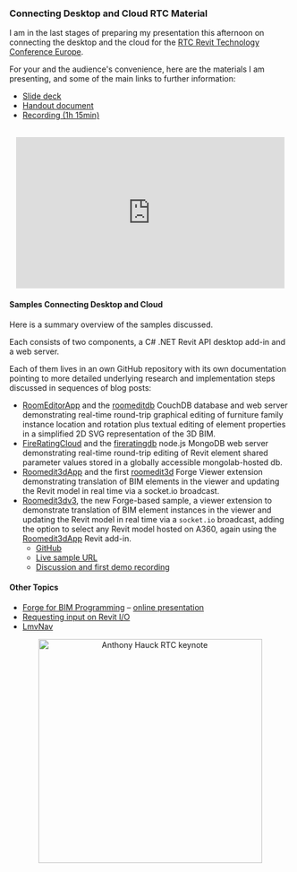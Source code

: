 <head>
<title>The Building Coder</title>
<meta http-equiv="Content-Type" content="text/html; charset=utf-8"/>
<link rel="stylesheet" type="text/css" href="3dwc.css"/>
<script src="https://cdn.rawgit.com/google/code-prettify/master/loader/run_prettify.js?autoload=true" defer="defer"></script>
</head>

<!---

<code></code>

Connecting Desktop and Cloud #RTCEUR Material @RTCEvents @AutodeskForge #revitapi @AutodeskRevit #aec #bim

I am in the last stages of preparing my presentation this afternoon on connecting the desktop and the cloud for the RTC Revit Technology Conference Europe. For your and the audience's convenience, here are the materials I am presenting, and some of the main links to further information &ndash; Handout &ndash; Slide deck &ndash; Samples Connecting Desktop and Cloud...

-->

### Connecting Desktop and Cloud RTC Material

I am in the last stages of preparing my presentation this afternoon on connecting the desktop and the cloud for 
the [RTC Revit Technology Conference Europe](http://www.rtcevents.com/rtc2016eur).

For your and the audience's convenience, here are the materials I am presenting, and some of the main links to further information:

- [Slide deck](/a/doc/revit/rtc/2016/doc/s1_4_pres_connect_desktop_cloud_jtammik.pdf)
- [Handout document](/a/doc/revit/rtc/2016/doc/s1_4_hand_connect_desktop_cloud_jtammik.pdf)
- [Recording (1h 15min)](https://youtu.be/XJ3OLsOeeUc)

<center>
<br/>
<iframe width="480" height="270" src="https://www.youtube.com/embed/XJ3OLsOeeUc?rel=0" frameborder="0" allowfullscreen></iframe>
</center>

#### <a name="1"></a>Samples Connecting Desktop and Cloud

Here is a summary overview of the samples discussed.

Each consists of two components, a C# .NET Revit API desktop add-in and a web server.

Each of them lives in an own GitHub repository with its own documentation pointing to more detailed underlying research and implementation steps discussed in sequences of blog posts:

- [RoomEditorApp](https://github.com/jeremytammik/RoomEditorApp) and the [roomeditdb](https://github.com/jeremytammik/roomedit) CouchDB database and web server demonstrating real-time round-trip graphical editing of furniture family instance location and rotation plus textual editing of element properties in a simplified 2D SVG representation of the 3D BIM.
- [FireRatingCloud](https://github.com/jeremytammik/FireRatingCloud) and the [fireratingdb](https://github.com/jeremytammik/firerating) node.js MongoDB web server demonstrating real-time round-trip editing of Revit element shared parameter values stored in a globally accessible mongolab-hosted db.
- [Roomedit3dApp](https://github.com/jeremytammik/Roomedit3dApp) and the first [roomedit3d](https://github.com/jeremytammik/roomedit3d) Forge Viewer extension demonstrating translation of BIM elements in the viewer and updating the Revit model in real time via a socket.io broadcast.
- [Roomedit3dv3](https://github.com/Autodesk-Forge/forge-boilers.nodejs/tree/roomedit3d),
the new Forge-based sample, a viewer extension to demonstrate translation of BIM element instances in the viewer and updating the Revit model in real time via a `socket.io` broadcast, adding the option to select any Revit model hosted on A360, again using the [Roomedit3dApp](https://github.com/jeremytammik/Roomedit3dApp) Revit add-in.
    - [GitHub](https://github.com/jeremytammik/roomedit3dv3)
    - [Live sample URL](https://roomedit3dv3.herokuapp.com)
    - [Discussion and first demo recording](http://thebuildingcoder.typepad.com/blog/2016/10/roomedit3dv3-up-and-running-with-demo-recording.html)

#### <a name="2"></a>Other Topics

- [Forge for BIM Programming](https://github.com/jeremytammik/forge_bim_programming)
&ndash; [online presentation](http://jeremytammik.github.io/forge_bim_programming)
- [Requesting input on Revit I/O](http://thebuildingcoder.typepad.com/blog/about-the-author.html#5.28b)
- [LmvNav](https://calm-inlet-4387.herokuapp.com)

<center>
<img src="/p/2016/2016-10-20_rtc_ah/669_anthony_hauck.jpg" alt="Anthony Hauck RTC keynote" width="400">
</center>


